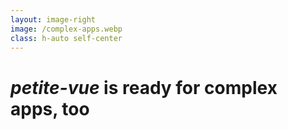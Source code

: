 ```yaml
---
layout: image-right
image: /complex-apps.webp
class: h-auto self-center
---
```


# _petite-vue_ is ready for complex apps, too
